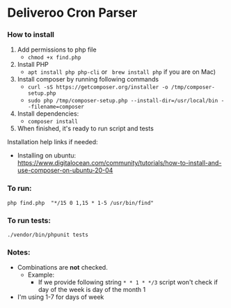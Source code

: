 # Deliveroo Cron Parser

### How to install
1. Add permissions to php file
   - ````chmod +x find.php````
2. Install PHP 
   - ````apt install php php-cli````  or ```` brew install php````  if you are on Mac)
3. Install composer by running following commands
   - ````curl -sS https://getcomposer.org/installer -o /tmp/composer-setup.php````
   - ````sudo php /tmp/composer-setup.php --install-dir=/usr/local/bin --filename=composer````
4. Install dependencies:
    - ````composer install````
5. When finished, it's ready to run script and tests


Installation help links if needed:
- Installing on ubuntu: https://www.digitalocean.com/community/tutorials/how-to-install-and-use-composer-on-ubuntu-20-04



### To run:
````php find.php  "*/15 0 1,15 * 1-5 /usr/bin/find"````

### To run tests:
````./vendor/bin/phpunit tests````




### Notes:
   - Combinations are **not** checked. 
     - Example:
       - If we provide following string ````* * 1 * */3```` script won't check if day of the week is day of the month 1
   - I'm using 1-7 for days of week